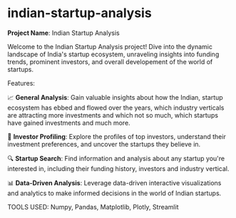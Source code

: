 # indian-startup-analysis
<b>Project Name</b>: Indian Startup Analysis

Welcome to the Indian Startup Analysis project! Dive into the dynamic landscape of India's startup ecosystem, unraveling insights into funding trends, prominent investors, and overall developement of the world of startups.

Features:

📈 <b>General Analysis</b>: Gain valuable insights about how the Indian, startup ecosystem has ebbed and flowed over the years, which industry verticals are attracting more investments and which not so much, which startups have gained investments and much more.

👥 <b>Investor Profiling</b>: Explore the profiles of top investors, understand their investment preferences, and uncover the startups they believe in.

🔍 <b>Startup Search</b>: Find information and analysis about any startup you're interested in, including their funding history, investors and industry vertical.

📊 <b>Data-Driven Analysis</b>: Leverage data-driven interactive visualizations and analytics to make informed decisions in the world of Indian startups.

</b>TOOLS USED</b>: Numpy, Pandas, Matplotlib, Plotly, Streamlit

